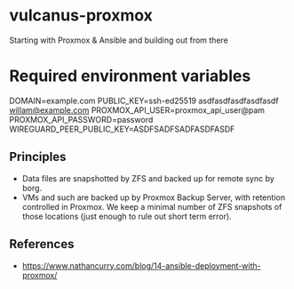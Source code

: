 # vulcanus-proxmox
Starting with Proxmox &amp; Ansible and building out from there


# Required environment variables
DOMAIN=example.com
PUBLIC_KEY=ssh-ed25519 asdfasdfasdfasdfasdf willam@example.com
PROXMOX_API_USER=proxmox_api_user@pam
PROXMOX_API_PASSWORD=password
WIREGUARD_PEER_PUBLIC_KEY=ASDFSADFSADFASDFASDF


## Principles

* Data files are snapshotted by ZFS and backed up for remote sync by borg.
* VMs and such are backed up by Proxmox Backup Server, with retention controlled in Proxmox.  We keep a minimal number of ZFS snapshots of those locations (just enough to rule out short term error).

## References
* https://www.nathancurry.com/blog/14-ansible-deployment-with-proxmox/
